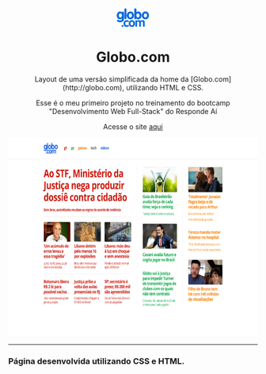 
<h1 align="center">
<br>
  <img src="imagens/logo_desktop.png" alt="Globo.com" width="70">
<br>
<br>
Globo.com
</h1>

<p align="center">Layout de uma versão simplificada da home da [Globo.com](http://globo.com), utilizando HTML e CSS.</p>

<p align="center">
  Esse é o meu primeiro projeto no treinamento do bootcamp "Desenvolvimento Web Full-Stack" do Responde Aí
</p>

<p align="center">
  Acesse o site <a href="https://julianadfreitas.github.io/Projeto_01_Globo.com/"> aqui </a>
</p>

<div align="center">
  <img src="imagens/layout_desktop_turma2_oficial.png" alt="demo" height="400">
</div>

<hr />


[//]: # (Add the features of your project here:)
### Página desenvolvida utilizando CSS e HTML.




